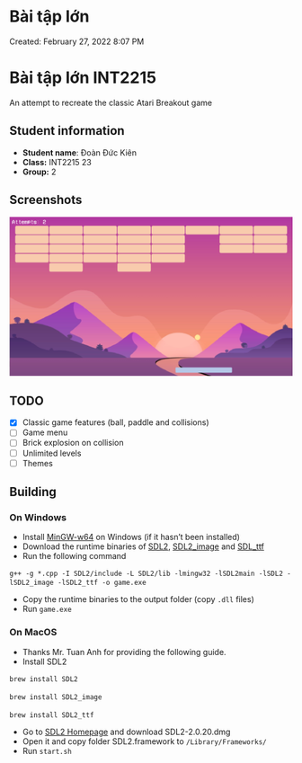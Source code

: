 # Bài tập lớn

Created: February 27, 2022 8:07 PM

# Bài tập lớn INT2215

An attempt to recreate the classic Atari Breakout game

## Student information

- **Student name**: Đoàn Đức Kiên
- **Class:** INT2215 23
- **Group:** 2

## Screenshots

![Screenshot](screenshot.png)

## TODO

- [x]  Classic game features (ball, paddle and collisions)
- [ ]  Game menu
- [ ]  Brick explosion on collision
- [ ]  Unlimited levels
- [ ]  Themes

## Building

### On Windows

- Install [MinGW-w64](https://www.mingw-w64.org/) on Windows (if it hasn’t been installed)
- Download the runtime binaries of [SDL2](https://www.libsdl.org/download-2.0.php), [SDL2_image](https://www.libsdl.org/projects/SDL_image) and [SDL_ttf](https://github.com/libsdl-org/SDL_ttf/releases/)
- Run the following command

```
g++ -g *.cpp -I SDL2/include -L SDL2/lib -lmingw32 -lSDL2main -lSDL2 -lSDL2_image -lSDL2_ttf -o game.exe
```

- Copy the runtime binaries to the output folder (copy `.dll` files)
- Run `game.exe`

### On MacOS

- Thanks Mr. Tuan Anh for providing the following guide.
- Install SDL2

```
brew install SDL2

brew install SDL2_image

brew install SDL2_ttf
```

- Go to [SDL2 Homepage](https://www.libsdl.org/download-2.0.php) and download SDL2-2.0.20.dmg
- Open it and copy folder SDL2.framework to `/Library/Frameworks/`
- Run `start.sh`